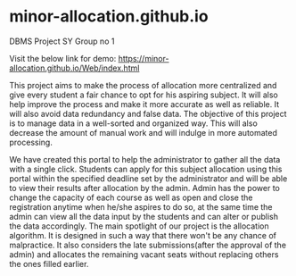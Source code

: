 # minor-allocation.github.io
DBMS Project SY
Group no 1

Visit the below link for demo:
https://minor-allocation.github.io/Web/index.html

This project aims to make the process of allocation more centralized and give every student a fair chance to opt for his aspiring subject. It will also help improve the process and make it more accurate as well as reliable. It will also avoid data redundancy and false data. The objective of this project is to manage data in a well-sorted and organized way. This will also decrease the amount of manual work and will indulge in more automated processing.

We have created this portal to help the administrator to gather all the data with a single click. Students can apply for this subject allocation using this portal within the specified deadline set by the administrator and will be able to view their results after allocation by the admin. Admin has the power to change the capacity of each course as well as open and close the registration anytime when he/she aspires to do so, at the same time the admin can view all the data input by the students and can alter or publish the data accordingly. The main spotlight of our project is the allocation algorithm. It is designed in such a way that there won't be any chance of malpractice. It also considers the late submissions(after the approval of the admin) and allocates the remaining vacant seats without replacing others the ones filled earlier.